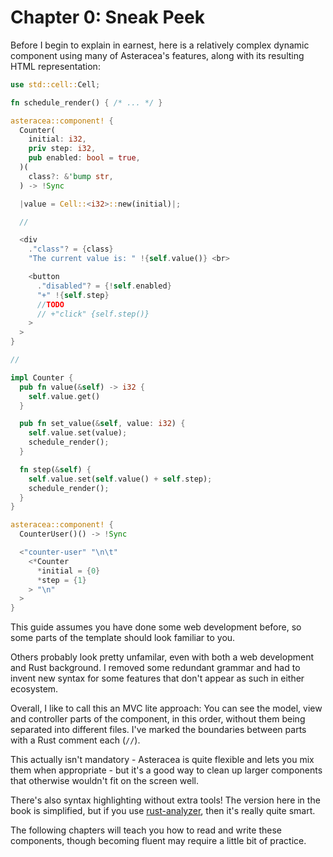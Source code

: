 # Chapter 0: Sneak Peek

Before I begin to explain in earnest, here is a relatively complex dynamic component using many of Asteracea's features, along with its resulting HTML representation:

```rust asteracea=CounterUser
use std::cell::Cell;

fn schedule_render() { /* ... */ }

asteracea::component! {
  Counter(
    initial: i32,
    priv step: i32,
    pub enabled: bool = true,
  )(
    class?: &'bump str,
  ) -> !Sync

  |value = Cell::<i32>::new(initial)|;

  //

  <div
    ."class"? = {class}
    "The current value is: " !{self.value()} <br>

    <button
      ."disabled"? = {!self.enabled}
      "+" !{self.step}
      //TODO
      // +"click" {self.step()}
    >
  >
}

//

impl Counter {
  pub fn value(&self) -> i32 {
    self.value.get()
  }

  pub fn set_value(&self, value: i32) {
    self.value.set(value);
    schedule_render();
  }

  fn step(&self) {
    self.value.set(self.value() + self.step);
    schedule_render();
  }
}

asteracea::component! {
  CounterUser()() -> !Sync

  <"counter-user" "\n\t"
    <*Counter
      *initial = {0}
      *step = {1}
    > "\n"
  >
}
```

This guide assumes you have done some web development before, so some parts of the template should look familiar to you.

Others probably look pretty unfamilar, even with both a web development and Rust background. I removed some redundant grammar and had to invent new syntax for some features that don't appear as such in either ecosystem.

Overall, I like to call this an MVC lite approach: You can see the model, view and controller parts of the component, in this order, without them being separated into different files. I've marked the boundaries between parts with a Rust comment each (`//`).

This actually isn't mandatory - Asteracea is quite flexible and lets you mix them when appropriate - but it's a good way to clean up larger components that otherwise wouldn't fit on the screen well.

There's also syntax highlighting without extra tools! The version here in the book is simplified, but if you use [rust-analyzer], then it's really quite smart.

[rust-analyzer]: https://rust-analyzer.github.io/

The following chapters will teach you how to read and write these components, though becoming fluent may require a little bit of practice.
